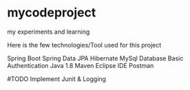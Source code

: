 # mycodeproject
my experiments and learning


Here is the few technologies/Tool used for this project 

Spring Boot 
Spring Data JPA
Hibernate
MySql Database 
Basic Authentication
Java 1.8
Maven
Eclipse IDE
Postman

#TODO
Implement Junit & Logging  

